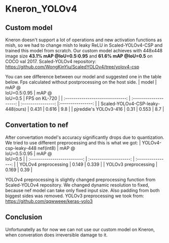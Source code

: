 # Kneron_YOLOv4
## Custom model
Kneron doesn't support a lot of operations and new activation functions as mish, so we had to change mish to leaky ReLU in Scaled-YOLOv4-CSP and trained this model from scratch. Our custom model achieves with 448x448 image size **43.1% mAP @IoU=0.5:0.95**  and **61.6% mAP @IoU=0.5** on COCO val 2017.
Scaled-YOLOv4 repository: https://github.com/WongKinYiu/ScaledYOLOv4/tree/yolov4-csp

You can see difference between our model and suggested one in the table below. Fps calculated without postprocessing on the host side.
|                model               | mAP @<br>IoU=0.5:0.95  |  mAP @<br>IoU=0.5  |   FPS on KL-720  |
| :------------------------------:   | :--------------------: | :----------------: |:----------------: |
| Scaled-YOLOv4-CSP-leaky-448(ours)  | 0.431                  | 0.616              | 9.8               |
|      pjreddie's YOLOv3-416         | 0.31                   | 0.553              | 8.7               |

## Convertation to nef
After convertation model's accuracy significantly drops due to quantization. We tried to use different preprocessing and this is what we got:
| YOLOv4-csp-leaky-448 nef(int8) | mAP @<br>IoU=0.5:0.95  |  mAP @<br>IoU=0.5  |
| :--------------------------:   | :--------------------: | :----------------: |
| YOLOv4 preprocessing           | 0.149                  | 0.339              |
| YOLOv3 preprocessing           | 0.169                  | 0.39               |

YOLOv4 preprocessing is slightly changed preprocessing function from Scaled-YOLOv4 repository. We changed dynamic resolution to fixed, because nef model can take only fixed input size. Also padding from both biggest sides was removed. 
YOLOv3 preprocessing we took from: https://github.com/qqwweee/keras-yolo3
## Conclusion
Unfortunatelly as for now we can not use our custom model on Kneron, when converation does irreversible damage to it. 





